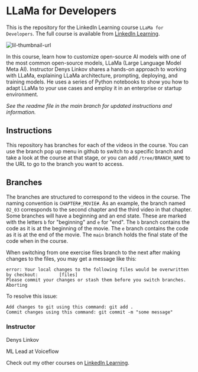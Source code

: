 # LLaMa for Developers
This is the repository for the LinkedIn Learning course `LLaMa for Developers`. The full course is available from [LinkedIn Learning][lil-course-url].

![lil-thumbnail-url]

In this course, learn how to customize open-source AI models with one of the most common open-source models, LLaMa (Large Language Model Meta AI). Instructor Denys Linkov shares a hands-on approach to working with LLaMa, explaining LLaMa architecture, prompting, deploying, and training models. He uses a series of Python notebooks to show you how to adapt LLaMa to your use cases and employ it in an enterprise or startup environment.

_See the readme file in the main branch for updated instructions and information._

## Instructions
This repository has branches for each of the videos in the course. You can use the branch pop up menu in github to switch to a specific branch and take a look at the course at that stage, or you can add `/tree/BRANCH_NAME` to the URL to go to the branch you want to access.

## Branches
The branches are structured to correspond to the videos in the course. The naming convention is `CHAPTER#_MOVIE#`. As an example, the branch named `02_03` corresponds to the second chapter and the third video in that chapter. 
Some branches will have a beginning and an end state. These are marked with the letters `b` for "beginning" and `e` for "end". The `b` branch contains the code as it is at the beginning of the movie. The `e` branch contains the code as it is at the end of the movie. The `main` branch holds the final state of the code when in the course.

When switching from one exercise files branch to the next after making changes to the files, you may get a message like this:

    error: Your local changes to the following files would be overwritten by checkout:        [files]
    Please commit your changes or stash them before you switch branches.
    Aborting

To resolve this issue:
	
    Add changes to git using this command: git add .
	Commit changes using this command: git commit -m "some message"

### Instructor

Denys Linkov

ML Lead at Voiceflow

                            

Check out my other courses on [LinkedIn Learning](https://www.linkedin.com/learning/instructors/denys-linkov?u=104).

[0]: # (Replace these placeholder URLs with actual course URLs)

[lil-course-url]: https://www.linkedin.com/learning/llama-for-developers
[lil-thumbnail-url]: https://media.licdn.com/dms/image/D560DAQFwVgF6CtOdOA/learning-public-crop_675_1200/0/1712958544332?e=2147483647&v=beta&t=bEG8chTToNv8dVlML7v8WXV-8yKBCKlahD19n3J223g

